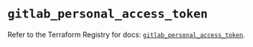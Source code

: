 # `gitlab_personal_access_token`

Refer to the Terraform Registry for docs: [`gitlab_personal_access_token`](https://registry.terraform.io/providers/gitlabhq/gitlab/16.8.0/docs/resources/personal_access_token).
